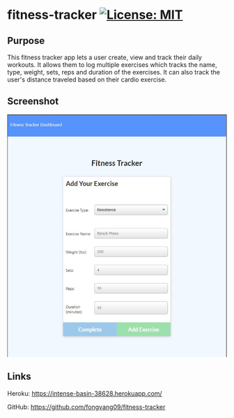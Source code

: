 # fitness-tracker [![License: MIT](https://img.shields.io/badge/License-MIT-yellow.svg)](https://opensource.org/licenses/MIT)

## Purpose

This fitness tracker app lets a user create, view and track their daily workouts. It allows them to log multiple exercises which tracks the name, type, weight, sets, reps and duration of the exercises. It can also track the user's distance traveled based on their cardio exercise.

## Screenshot

![fitness tracker browser](public/fitnesstracker-ss.JPG)

## Links

Heroku: https://intense-basin-38628.herokuapp.com/

GitHub: https://github.com/fongvang09/fitness-tracker
